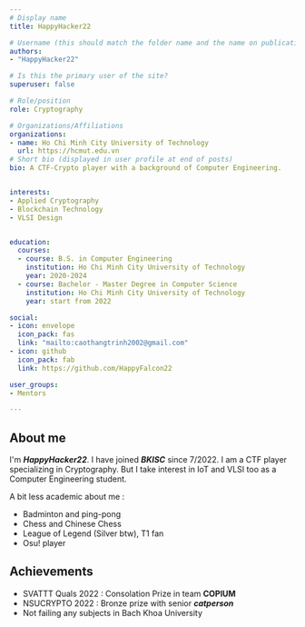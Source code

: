 ```yaml
---
# Display name
title: HappyHacker22

# Username (this should match the folder name and the name on publications)
authors:
- "HappyHacker22"

# Is this the primary user of the site?
superuser: false

# Role/position
role: Cryptography

# Organizations/Affiliations
organizations:
- name: Ho Chi Minh City University of Technology
  url: https://hcmut.edu.vn
# Short bio (displayed in user profile at end of posts)
bio: A CTF-Crypto player with a background of Computer Engineering.


interests:
- Applied Cryptography
- Blockchain Technology
- VLSI Design


education:
  courses:
  - course: B.S. in Computer Engineering
    institution: Ho Chi Minh City University of Technology
    year: 2020-2024
  - course: Bachelor - Master Degree in Computer Science
    institution: Ho Chi Minh City University of Technology
    year: start from 2022

social:
- icon: envelope
  icon_pack: fas
  link: "mailto:caothangtrinh2002@gmail.com"
- icon: github
  icon_pack: fab
  link: https://github.com/HappyFalcon22

user_groups:
- Mentors

---
```




## About me

I'm ***HappyHacker22***. I have joined ***BKISC*** since 7/2022. I am a CTF player specializing in Cryptography. But I take interest in IoT and VLSI too as a Computer Engineering student. 

A bit less academic about me :

+ Badminton and ping-pong
+ Chess and Chinese Chess
+ League of Legend (Silver btw), T1 fan 
+ Osu! player 

## Achievements

+ SVATTT Quals 2022 : Consolation Prize in team **COPIUM** 
+ NSUCRYPTO 2022 : Bronze prize with senior ***catperson***
+ Not failing any subjects in Bach Khoa University
